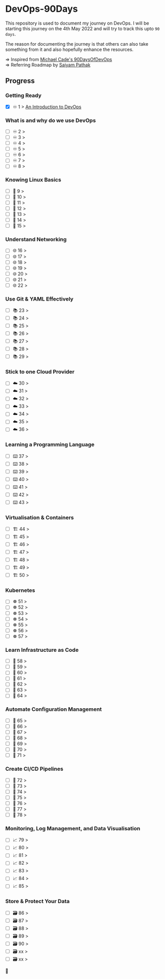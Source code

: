 # DevOps-90Days

This repository is used to document my journey on DevOps. I will be starting this journey on the 4th May 2022 and will try to track this upto `90 days`.

The reason for documenting the journey is that others can also take something from it and also hopefully enhance the resources.

=> Inspired from [Michael Cade's 90DaysOfDevOps](https://github.com/MichaelCade/90DaysOfDevOps) <br>
=> Referring Roadmap by [Saiyam Pathak](https://www.youtube.com/watch?v=7l_n97Mt0ko&list=PL0deK1-YrJWqCySwnanpaBEsrz2cBXkNy&index=1)

## Progress 

### Getting Ready

- [X] ♾️ 1 > [An Introduction to DevOps](https://github.com/maitripasale/DevOps-90Days/blob/main/Days/Day1.md) 

### What is and why do we use DevOps

- [ ] ♾️ 2 > 
- [ ] ♾️ 3 > 
- [ ] ♾️ 4 > 
- [ ] ♾️ 5 > 
- [ ] ♾️ 6 > 
- [ ] ♾️ 7 >
- [ ] ♾️ 8 >  

### Knowing Linux Basics

- [ ] 🐧 9 > 
- [ ] 🐧 10 > 
- [ ] 🐧 11 > 
- [ ] 🐧 12 > 
- [ ] 🐧 13 > 
- [ ] 🐧 14 > 
- [ ] 🐧 15 > 

### Understand Networking

- [ ] 🌐 16 >
- [ ] 🌐 17 >
- [ ] 🌐 18 >
- [ ] 🌐 19 >
- [ ] 🌐 20 >
- [ ] 🌐 21 >
- [ ] 🌐 22 >

### Use Git & YAML Effectively

- [ ] 📚 23 > 
- [ ] 📚 24 > 
- [ ] 📚 25 > 
- [ ] 📚 26 > 
- [ ] 📚 27 > 
- [ ] 📚 28 > 
- [ ] 📚 29 >  

### Stick to one Cloud Provider

- [ ] ☁️ 30 > 
- [ ] ☁️ 31 > 
- [ ] ☁️ 32 > 
- [ ] ☁️ 33 > 
- [ ] ☁️ 34 > 
- [ ] ☁️ 35 > 
- [ ] ☁️ 36 > 

### Learning a Programming Language

- [ ] ⌨️ 37 > 
- [ ] ⌨️ 38 > 
- [ ] ⌨️ 39 > 
- [ ] ⌨️ 40 > 
- [ ] ⌨️ 41 > 
- [ ] ⌨️ 42 > 
- [ ] ⌨️ 43 > 

### Virtualisation & Containers 

- [ ] 🏗️ 44 > 
- [ ] 🏗️ 45 > 
- [ ] 🏗️ 46 > 
- [ ] 🏗️ 47 > 
- [ ] 🏗️ 48 > 
- [ ] 🏗️ 49 > 
- [ ] 🏗️ 50 > 

### Kubernetes

- [ ] ☸ 51 > 
- [ ] ☸ 52 > 
- [ ] ☸ 53 > 
- [ ] ☸ 54 > 
- [ ] ☸ 55 > 
- [ ] ☸ 56 > 
- [ ] ☸ 57 > 

### Learn Infrastructure as Code

- [ ] 🤖 58 > 
- [ ] 🤖 59 > 
- [ ] 🤖 60 > 
- [ ] 🤖 61 > 
- [ ] 🤖 62 > 
- [ ] 🤖 63 > 
- [ ] 🤖 64 > 

### Automate Configuration Management

- [ ] 📜 65 > 
- [ ] 📜 66 > 
- [ ] 📜 67 > 
- [ ] 📜 68 > 
- [ ] 📜 69 > 
- [ ] 📜 70 > 
- [ ] 📜 71 > 

### Create CI/CD Pipelines 

- [ ] 🔄 72 > 
- [ ] 🔄 73 >
- [ ] 🔄 74 > 
- [ ] 🔄 75 > 
- [ ] 🔄 76 > 
- [ ] 🔄 77 > 
- [ ] 🔄 78 > 

### Monitoring, Log Management, and Data Visualisation

- [ ] 📈 79 > 
- [ ] 📈 80 > 
- [ ] 📈 81 > 
- [ ] 📈 82 > 
- [ ] 📈 83 > 
- [ ] 📈 84 > 
- [ ] 📈 85 > 

### Store & Protect Your Data

- [ ] 🗃️ 86 > 
- [ ] 🗃️ 87 > 
- [ ] 🗃️ 88 > 
- [ ] 🗃️ 89 >
- [ ] 🗃️ 90 > 
- [ ] 🗃️ xx > 
- [ ] 🗃️ xx > 

🚧

